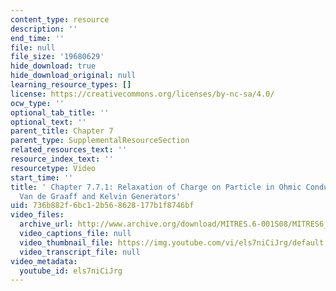 ```yaml
---
content_type: resource
description: ''
end_time: ''
file: null
file_size: '19680629'
hide_download: true
hide_download_original: null
learning_resource_types: []
license: https://creativecommons.org/licenses/by-nc-sa/4.0/
ocw_type: ''
optional_tab_title: ''
optional_text: ''
parent_title: Chapter 7
parent_type: SupplementalResourceSection
related_resources_text: ''
resource_index_text: ''
resourcetype: Video
start_time: ''
title: ' Chapter 7.7.1: Relaxation of Charge on Particle in Ohmic Conductor; Supplement:
  Van de Graaff and Kelvin Generators'
uid: 736b882f-6bc1-2b56-8628-177b1f8746bf
video_files:
  archive_url: http://www.archive.org/download/MITRES.6-001S08/MITRES6_001S08_7-7-1_demo_220k.mp4
  video_captions_file: null
  video_thumbnail_file: https://img.youtube.com/vi/els7niCiJrg/default.jpg
  video_transcript_file: null
video_metadata:
  youtube_id: els7niCiJrg
---
```

